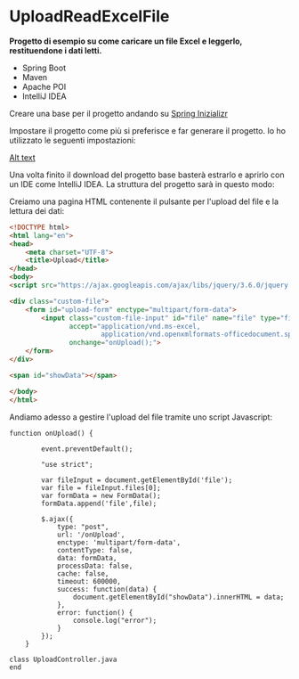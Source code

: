 # UploadReadExcelFile

**Progetto di esempio su come caricare un file Excel e leggerlo, restituendone i dati letti.**

* Spring Boot
* Maven
* Apache POI
* IntelliJ IDEA

Creare una base per il progetto andando su [Spring Inizializr](https://start.spring.io/)

Impostare il progetto come più si preferisce e far generare il progetto. Io ho utilizzato le seguenti impostazioni:

[Alt text](/src/main/resources/images/spring_1.png "Optional Title")

Una volta finito il download del progetto base basterà estrarlo e aprirlo con un IDE come IntelliJ IDEA. La struttura del progetto sarà in questo modo:

Creiamo una pagina HTML contenente il pulsante per l'upload del file e la lettura dei dati:
```html
<!DOCTYPE html>
<html lang="en">
<head>
    <meta charset="UTF-8">
    <title>Upload</title>
</head>
<body>
<script src="https://ajax.googleapis.com/ajax/libs/jquery/3.6.0/jquery.min.js"></script>

<div class="custom-file">
    <form id="upload-form" enctype="multipart/form-data">
        <input class="custom-file-input" id="file" name="file" type="file"
               accept="application/vnd.ms-excel,
                       application/vnd.openxmlformats-officedocument.spreadsheetml.sheet"
               onchange="onUpload();">
    </form>
</div>

<span id="showData"></span>

</body>
</html>
```
Andiamo adesso a gestire l'upload del file tramite uno script Javascript:
```jshelllanguage
function onUpload() {

        event.preventDefault();

        "use strict";

        var fileInput = document.getElementById('file');
        var file = fileInput.files[0];
        var formData = new FormData();
        formData.append('file',file);

		$.ajax({
            type: "post",
            url: '/onUpload',
            enctype: 'multipart/form-data',
    		contentType: false,
            data: formData,
            processData: false,
            cache: false,
            timeout: 600000,
            success: function(data) {
                document.getElementById("showData").innerHTML = data;
            },
            error: function() {
                console.log("error");
            }
        });
    }
```

```html
class UploadController.java
end

```
